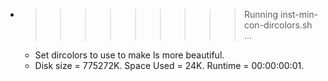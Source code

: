 * >>>>>>>>> Running inst-min-con-dircolors.sh ...
  * Set dircolors to use  to make ls more beautiful.
  * Disk size = 775272K. Space Used = 24K. Runtime = 00:00:00:01.
